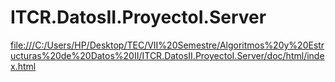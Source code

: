 # ITCR.DatosII.ProyectoI.Server
<file:///C:/Users/HP/Desktop/TEC/VII%20Semestre/Algoritmos%20y%20Estructuras%20de%20Datos%20II/ITCR.DatosII.ProyectoI.Server/doc/html/index.html>
